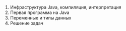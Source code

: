 1. Инфраструктура Java, компиляция, интерпретация
2. Первая программа на Java
3. Переменные и типы данных
4. Решение задач
